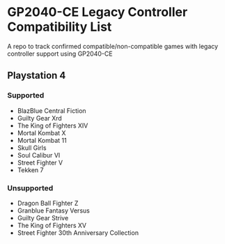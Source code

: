 # GP2040-CE Legacy Controller Compatibility List

A repo to track confirmed compatible/non-compatible games with legacy controller support using GP2040-CE

## Playstation 4

### Supported

* BlazBlue Central Fiction
* Guilty Gear Xrd
* The King of Fighters XIV
* Mortal Kombat X
* Mortal Kombat 11
* Skull Girls
* Soul Calibur VI
* Street Fighter V
* Tekken 7

### Unsupported

* Dragon Ball Fighter Z
* Granblue Fantasy Versus
* Guilty Gear Strive
* The King of Fighters XV
* Street Fighter 30th Anniversary Collection
